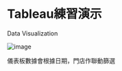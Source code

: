 # Tableau練習演示
Data Visualization

![image](https://github.com/qcianxhiang/TableauDemo/blob/main/TableauPractice001.gif)

儀表板數據會根據日期，門店作聯動篩選

